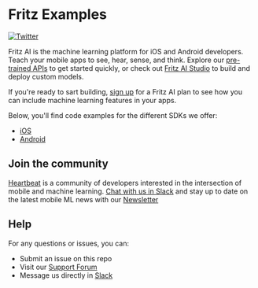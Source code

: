 # Fritz Examples

[![Twitter](https://img.shields.io/badge/twitter-@fritzlabs-blue.svg?style=flat)](http://twitter.com/fritzlabs)

Fritz AI is the machine learning platform for iOS and Android developers. Teach your mobile apps to see, hear, sense, and think. Explore our [pre-trained APIs](https://www.fritz.ai/product/pretrained.html?utm_source=github&utm_campaign=fritz-examples) to get started quickly, or check out [Fritz AI Studio](https://www.fritz.ai/product/studio.html?utm_source=github&utm_campaign=fritz-examples) to build and deploy custom models.

If you're ready to sart building, [sign up](https://fritz.ai/pricing?utm_source=github&utm_campaign=fritz-examples) for a Fritz AI plan to see how you can include machine learning features in your apps.

Below, you'll find code examples for the different SDKs we offer:

- [iOS](iOS)
- [Android](Android)

## Join the community

[Heartbeat](https://heartbeat.fritz.ai/?utm_source=github&utm_campaign=fritz-examples) is a community of developers interested in the intersection of mobile and machine learning. [Chat with us in Slack](https://www.fritz.ai/slack?utm_source=github&utm_campaign=fritz-examples) and stay up to date on the latest mobile ML news with our [Newsletter](https://www.fritz.ai/newsletter?utm_source=github&utm_campaign=fritz-examples)

## Help

For any questions or issues, you can:

- Submit an issue on this repo
- Visit our [Support Forum](https://support.fritz.ai/?utm_source=github&utm_campaign=fritz-examples)
- Message us directly in [Slack](https://www.fritz.ai/slack?utm_source=github&utm_campaign=fritz-examples)
